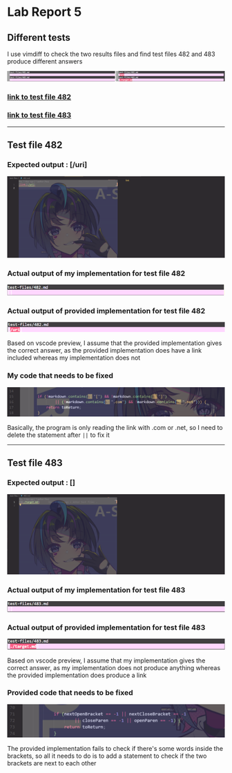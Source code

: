 
# Lab Report 5

## Different tests

I use vimdiff to check the two results files and find test files 482 and 483 produce different answers

![two different tests](screenshots-lab5/two_different_tests.png)

### [link to test file 482](https://github.com/nidhidhamnani/markdown-parser/blob/main/test-files/482.md)

### [link to test file 483](https://github.com/nidhidhamnani/markdown-parser/blob/main/test-files/483.md)

---

## Test file 482

### Expected output : [/uri]

![482 preview](screenshots-lab5/482_preview.png)

### Actual output of my implementation for test file 482

![482 mine](screenshots-lab5/482_me_actual.png)

### Actual output of provided implementation for test file 482

![482 provided](screenshots-lab5/482_provided_actual.png)

Based on vscode preview, I assume that the provided implementation gives the correct answer, as the provided implementation does have a link included whereas my implementation does not

### My code that needs to be fixed

![482 wrong code](screenshots-lab5/482_bug.png)

Basically, the program is only reading the link with .com or .net, so I need to delete the statement after ```||``` to fix it

---

## Test file 483

### Expected output : []

![483 preview](screenshots-lab5/483_preview.png)

### Actual output of my implementation for test file 483

![483 me actual](screenshots-lab5/483_me.png)

### Actual output of provided implementation for test file 483

![483 provided actual](screenshots-lab5/483_provided.png)

Based on vscode preview, I assume that my implementation gives the correct answer, as my implementation does not produce anything whereas the provided implementation does produce a link

### Provided code that needs to be fixed

![483 wrong code](screenshots-lab5/483_bug.png)

The provided implementation fails to check if there's some words inside the brackets, so all it needs to do is to add a statement to check if the two brackets are next to each other
